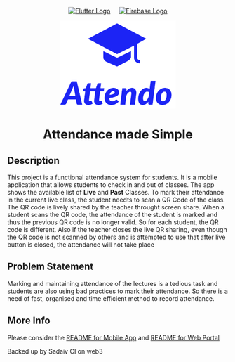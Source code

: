 <p  align="center">
<a  href="https://flutter.dev"  target="_blank"><img  height="75"  src="https://upload.wikimedia.org/wikipedia/commons/1/17/Google-flutter-logo.png"  alt="Flutter Logo"></a> <a>&nbsp;&nbsp;&nbsp;</a>
<a  href="https://firebase.google.com/"  target="_blank"><img    height="75"  src="https://firebase.google.com/images/brand-guidelines/logo-built_white.png"  alt="Firebase Logo"></a>
</p>

<center>

 <img src = "attendo-mobile\assets\logos\Attendo-logos_transparent.png"   height = "200" >

# Attendance made Simple

</center>

## Description

This project is a functional attendance system for students. It is a mobile application that allows students to check in and out of classes. The app shows the available list of **Live** and **Past** Classes. To mark their attendance in the current live class, the student needts to scan a QR Code of the class. The QR code is lively shared by the teacher throught screen share. When a student scans the QR code, the attendance of the student is marked and thus the previous QR code is no longer valid. So for each student, the QR code is different. Also if the teacher closes the live QR sharing, even though the QR code is not scanned by others and is attempted to use that after live button is closed, the attendance will not take place

## Problem Statement

Marking and maintaining attendance of the lectures is a tedious task and students are also using bad practices to mark their attendance. So there is a need of fast, organised and time efficient method to record attendance. 

## More Info

Please consider the [README for Mobile App](./attendo-mobile/README.md) and [README for Web Portal](./attendo-client/README.md)

Backed up by Sadaiv CI on web3
